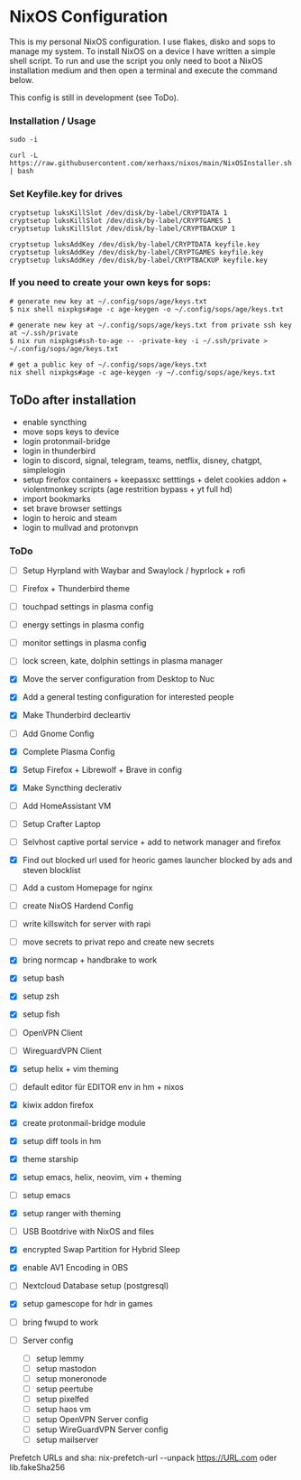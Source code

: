 # NixOS Configuration

This is my personal NixOS configuration.
I use flakes, disko and sops to manage my system. To install NixOS on a device I have written a simple shell script. To run and use the script you only need to boot a NixOS installation medium and then open a terminal and execute the command below.

This config is still in development (see ToDo).

### Installation / Usage

```
sudo -i
```

```
curl -L https://raw.githubusercontent.com/xerhaxs/nixos/main/NixOSInstaller.sh | bash
```

### Set Keyfile.key for drives

```
cryptsetup luksKillSlot /dev/disk/by-label/CRYPTDATA 1
cryptsetup luksKillSlot /dev/disk/by-label/CRYPTGAMES 1
cryptsetup luksKillSlot /dev/disk/by-label/CRYPTBACKUP 1

cryptsetup luksAddKey /dev/disk/by-label/CRYPTDATA keyfile.key
cryptsetup luksAddKey /dev/disk/by-label/CRYPTGAMES keyfile.key
cryptsetup luksAddKey /dev/disk/by-label/CRYPTBACKUP keyfile.key
```

### If you need to create your own keys for sops:

```
# generate new key at ~/.config/sops/age/keys.txt
$ nix shell nixpkgs#age -c age-keygen -o ~/.config/sops/age/keys.txt

# generate new key at ~/.config/sops/age/keys.txt from private ssh key at ~/.ssh/private
$ nix run nixpkgs#ssh-to-age -- -private-key -i ~/.ssh/private > ~/.config/sops/age/keys.txt

# get a public key of ~/.config/sops/age/keys.txt
nix shell nixpkgs#age -c age-keygen -y ~/.config/sops/age/keys.txt
```

## ToDo after installation

- enable syncthing
- move sops keys to device
- login protonmail-bridge
- login in thunderbird
- login to discord, signal, telegram, teams, netflix, disney, chatgpt, simplelogin
- setup firefox containers + keepassxc setttings + delet cookies addon + violentmonkey scripts (age restrition bypass + yt full hd)
- import bookmarks
- set brave browser settings
- login to heroic and steam
- login to mullvad and protonvpn

### ToDo

- [ ] Setup Hyrpland with Waybar and Swaylock / hyprlock + rofi
- [ ] Firefox +  Thunderbird theme
- [ ] touchpad settings in plasma config
- [ ] energy settings in plasma config
- [ ] monitor settings in plasma config
- [ ] lock screen, kate, dolphin settings in plasma manager
- [X] Move the server configuration from Desktop to Nuc
- [X] Add a general testing configuration for interested people
- [X] Make Thunderbird decleartiv
- [ ] Add Gnome Config
- [X] Complete Plasma Config
- [X] Setup Firefox + Librewolf + Brave in config
- [X] Make Syncthing declerativ
- [ ] Add HomeAssistant VM
- [ ] Setup Crafter Laptop
- [ ] Selvhost captive portal service + add to network manager and firefox
- [X] Find out blocked url used for heoric games launcher blocked by ads and steven blocklist
- [ ] Add a custom Homepage for nginx
- [ ] create NixOS Hardend Config
- [ ] write killswitch for server with rapi
- [ ] move secrets to privat repo and create new secrets
- [X] bring normcap + handbrake to work
- [X] setup bash
- [X] setup zsh
- [X] setup fish
- [ ] OpenVPN Client
- [ ] WireguardVPN Client
- [X] setup helix + vim theming
- [ ] default editor für EDITOR env in hm + nixos
- [X] kiwix addon firefox
- [X] create protonmail-bridge module
- [X] setup diff tools in hm
- [X] theme starship
- [X] setup emacs, helix, neovim, vim + theming
- [ ] setup emacs
- [X] setup ranger with theming
- [ ] USB Bootdrive with NixOS and files
- [X] encrypted Swap Partition for Hybrid Sleep
- [X] enable AV1 Encoding in OBS
- [ ] Nextcloud Database setup (postgresql)
- [X] setup gamescope for hdr in games
- [ ] bring fwupd to work


- [ ] Server config
  - [ ] setup lemmy
  - [ ] setup mastodon
  - [ ] setup moneronode
  - [ ] setup peertube
  - [ ] setup pixelfed
  - [ ] setup haos vm
  - [ ] setup OpenVPN Server config
  - [ ] setup WireGuardVPN Server config
  - [ ] setup mailserver

Prefetch URLs and sha: nix-prefetch-url --unpack https://URL.com oder lib.fakeSha256
